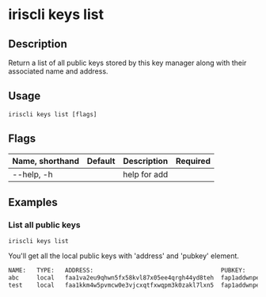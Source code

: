# iriscli keys list

## Description

Return a list of all public keys stored by this key manager
along with their associated name and address.

## Usage

```
iriscli keys list [flags]
```

## Flags

| Name, shorthand | Default   | Description                                                  | Required |
| --------------- | --------- | ------------------------------------------------------------ | -------- |
| --help, -h      |           | help for add                                                 |          |

## Examples

### List all public keys 

```shell
iriscli keys list
```

You'll get all the local public keys with 'address' and 'pubkey' element.

```txt
NAME:	TYPE:	ADDRESS:						            PUBKEY:
abc  	local	faa1va2eu9qhwn5fx58kvl87x05ee4qrgh44yd8teh	fap1addwnpepq02r0hts0yjhp4rsal627s2lqk4agy2g6tek5g9yq2tfrmkkehee2td75cs
test	local	faa1kkm4w5pvmcw0e3vjcxqtfxwqpm3k0zakl7lxn5	fap1addwnpepq0gsl90v9dgac3r9hzgz53ul5ml5ynq89ax9x8qs5jgv5z5vyssskww57lw
```